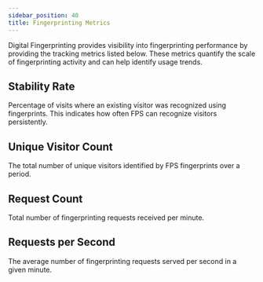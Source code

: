 ```yaml
---
sidebar_position: 40
title: Fingerprinting Metrics
---
```


Digital Fingerprinting provides visibility into fingerprinting performance by providing the tracking metrics listed below. These metrics quantify the scale of fingerprinting activity and can help identify usage trends.

## Stability Rate

Percentage of visits where an existing visitor was recognized using fingerprints. This indicates how often FPS can recognize visitors persistently.

## Unique Visitor Count

The total number of unique visitors identified by FPS fingerprints over a period.

## Request Count

Total number of fingerprinting requests received per minute.

## Requests per Second

The average number of fingerprinting requests served per second in a given minute.
